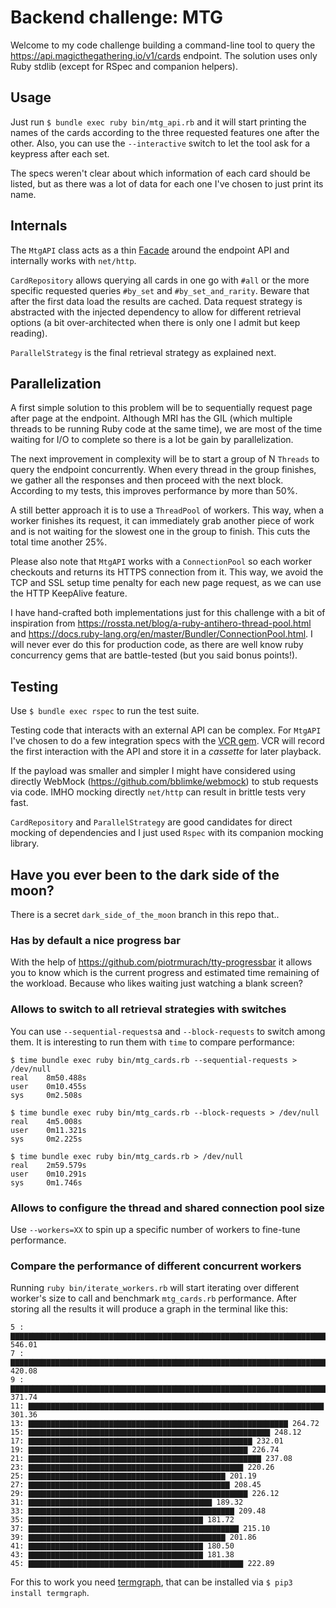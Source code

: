 # Backend challenge: MTG

Welcome to my code challenge building a command-line tool to query the
https://api.magicthegathering.io/v1/cards endpoint. The solution uses only Ruby
stdlib (except for RSpec and companion helpers).

## Usage

Just run `$ bundle exec ruby bin/mtg_api.rb` and it will start printing the
names of the cards according to the three requested features one after the other.
Also, you can use the `--interactive` switch to let the tool ask for a keypress
after each set.

The specs weren't clear about which information of each card should be listed,
but as there was a lot of data for each one I've chosen to just print its
name.

## Internals

The `MtgAPI` class acts as a thin
[Facade](https://en.wikipedia.org/wiki/Facade_pattern) around the endpoint API
and internally works with `net/http`.

`CardRepository` allows querying all cards in one go with `#all` or the more
specific requested queries `#by_set` and `#by_set_and_rarity`. Beware that
after the first data load the results are cached. Data request strategy is
abstracted with the injected dependency to allow for different retrieval
options (a bit over-architected when there is only one I admit but keep
reading).

`ParallelStrategy` is the final retrieval strategy as explained next.

## Parallelization

A first simple solution to this problem will be to sequentially request page
after page at the endpoint. Although MRI has the GIL (which multiple threads to
be running Ruby code at the same time), we are most of the time waiting for I/O
to complete so there is a lot be gain by parallelization.

The next improvement in complexity will be to start a group of N `Threads` to
query the endpoint concurrently. When every thread in the group finishes, we
gather all the responses and then proceed with the next block. According to my
tests, this improves performance by more than 50%.

A still better approach it is to use a `ThreadPool` of workers. This way,
when a worker finishes its request, it can immediately grab another piece of
work and is not waiting for the slowest one in the group to finish. This cuts
the total time another 25%.

Please also note that `MtgAPI` works with a `ConnectionPool` so each worker
checkouts and returns its HTTPS connection from it. This way, we avoid the TCP
and SSL setup time penalty for each new page request, as we can use the HTTP
KeepAlive feature.

I have hand-crafted both implementations just for this challenge with a bit of
inspiration from https://rossta.net/blog/a-ruby-antihero-thread-pool.html and
https://docs.ruby-lang.org/en/master/Bundler/ConnectionPool.html. I will never
ever do this for production code, as there are well know ruby concurrency gems
that are battle-tested (but you said bonus points!).

## Testing

Use `$ bundle exec rspec` to run the test suite.

Testing code that interacts with an external API can be complex. For `MtgAPI`
I've chosen to do a few integration specs with the
[VCR gem](https://github.com/vcr/vcr). VCR will record the first
interaction with the API and store it in a *cassette* for later playback.

If the payload was smaller and simpler I might have considered using directly
WebMock (https://github.com/bblimke/webmock) to stub requests via code. IMHO
mocking directly `net/http` can result in brittle tests very fast.

`CardRepository` and `ParallelStrategy` are good candidates for direct mocking
of dependencies and I just used `Rspec` with its companion mocking library.

## Have you ever been to the dark side of the moon?

There is a secret `dark_side_of_the_moon` branch in this repo that..

### Has by default a nice progress bar

With the help of https://github.com/piotrmurach/tty-progressbar it allows you
to know which is the current progress and estimated time remaining of the
workload. Because who likes waiting just watching a blank screen?

### Allows to switch to all retrieval strategies with switches

You can use `--sequential-requests`a and `--block-requests` to switch among
them. It is interesting to run them with `time` to compare performance:

```
$ time bundle exec ruby bin/mtg_cards.rb --sequential-requests > /dev/null
real    8m50.488s
user    0m10.455s
sys     0m2.508s

$ time bundle exec ruby bin/mtg_cards.rb --block-requests > /dev/null
real    4m5.008s
user    0m11.321s
sys     0m2.225s

$ time bundle exec ruby bin/mtg_cards.rb > /dev/null
real    2m59.579s
user    0m10.291s
sys     0m1.746s
```

### Allows to configure the thread and shared connection pool size

Use `--workers=XX` to spin up a specific number of workers to fine-tune performance.

### Compare the performance of different concurrent workers

Running `ruby bin/iterate_workers.rb` will start iterating over different
worker's size to call and benchmark `mtg_cards.rb` performance. After storing
all the results it will produce a graph in the terminal like this:

```
5 : ▇▇▇▇▇▇▇▇▇▇▇▇▇▇▇▇▇▇▇▇▇▇▇▇▇▇▇▇▇▇▇▇▇▇▇▇▇▇▇▇▇▇▇▇▇▇▇▇▇▇▇▇▇▇▇▇▇▇▇▇▇▇▇▇▇▇▇▇▇▇▇▇▇▇▇▇▇▇▇▇▇▇▇▇▇▇▇▇▇▇▇▇▇▇▇▇▇▇▇▇▇▇▇▇▇▇▇▇▇▇▇▇▇▇▇▇▇▇▇▇ 546.01
7 : ▇▇▇▇▇▇▇▇▇▇▇▇▇▇▇▇▇▇▇▇▇▇▇▇▇▇▇▇▇▇▇▇▇▇▇▇▇▇▇▇▇▇▇▇▇▇▇▇▇▇▇▇▇▇▇▇▇▇▇▇▇▇▇▇▇▇▇▇▇▇▇▇▇▇▇▇▇▇▇▇▇▇▇▇▇▇▇▇▇▇▇▇ 420.08
9 : ▇▇▇▇▇▇▇▇▇▇▇▇▇▇▇▇▇▇▇▇▇▇▇▇▇▇▇▇▇▇▇▇▇▇▇▇▇▇▇▇▇▇▇▇▇▇▇▇▇▇▇▇▇▇▇▇▇▇▇▇▇▇▇▇▇▇▇▇▇▇▇▇▇▇▇▇▇▇▇▇▇ 371.74
11: ▇▇▇▇▇▇▇▇▇▇▇▇▇▇▇▇▇▇▇▇▇▇▇▇▇▇▇▇▇▇▇▇▇▇▇▇▇▇▇▇▇▇▇▇▇▇▇▇▇▇▇▇▇▇▇▇▇▇▇▇▇▇▇▇▇▇ 301.36
13: ▇▇▇▇▇▇▇▇▇▇▇▇▇▇▇▇▇▇▇▇▇▇▇▇▇▇▇▇▇▇▇▇▇▇▇▇▇▇▇▇▇▇▇▇▇▇▇▇▇▇▇▇▇▇▇▇▇▇ 264.72
15: ▇▇▇▇▇▇▇▇▇▇▇▇▇▇▇▇▇▇▇▇▇▇▇▇▇▇▇▇▇▇▇▇▇▇▇▇▇▇▇▇▇▇▇▇▇▇▇▇▇▇▇▇▇▇ 248.12
17: ▇▇▇▇▇▇▇▇▇▇▇▇▇▇▇▇▇▇▇▇▇▇▇▇▇▇▇▇▇▇▇▇▇▇▇▇▇▇▇▇▇▇▇▇▇▇▇▇▇▇ 232.01
19: ▇▇▇▇▇▇▇▇▇▇▇▇▇▇▇▇▇▇▇▇▇▇▇▇▇▇▇▇▇▇▇▇▇▇▇▇▇▇▇▇▇▇▇▇▇▇▇▇▇ 226.74
21: ▇▇▇▇▇▇▇▇▇▇▇▇▇▇▇▇▇▇▇▇▇▇▇▇▇▇▇▇▇▇▇▇▇▇▇▇▇▇▇▇▇▇▇▇▇▇▇▇▇▇▇▇ 237.08
23: ▇▇▇▇▇▇▇▇▇▇▇▇▇▇▇▇▇▇▇▇▇▇▇▇▇▇▇▇▇▇▇▇▇▇▇▇▇▇▇▇▇▇▇▇▇▇▇▇ 220.26
25: ▇▇▇▇▇▇▇▇▇▇▇▇▇▇▇▇▇▇▇▇▇▇▇▇▇▇▇▇▇▇▇▇▇▇▇▇▇▇▇▇▇▇▇▇ 201.19
27: ▇▇▇▇▇▇▇▇▇▇▇▇▇▇▇▇▇▇▇▇▇▇▇▇▇▇▇▇▇▇▇▇▇▇▇▇▇▇▇▇▇▇▇▇▇ 208.45
29: ▇▇▇▇▇▇▇▇▇▇▇▇▇▇▇▇▇▇▇▇▇▇▇▇▇▇▇▇▇▇▇▇▇▇▇▇▇▇▇▇▇▇▇▇▇▇▇▇▇ 226.12
31: ▇▇▇▇▇▇▇▇▇▇▇▇▇▇▇▇▇▇▇▇▇▇▇▇▇▇▇▇▇▇▇▇▇▇▇▇▇▇▇▇▇ 189.32
33: ▇▇▇▇▇▇▇▇▇▇▇▇▇▇▇▇▇▇▇▇▇▇▇▇▇▇▇▇▇▇▇▇▇▇▇▇▇▇▇▇▇▇▇▇▇▇ 209.48
35: ▇▇▇▇▇▇▇▇▇▇▇▇▇▇▇▇▇▇▇▇▇▇▇▇▇▇▇▇▇▇▇▇▇▇▇▇▇▇▇ 181.72
37: ▇▇▇▇▇▇▇▇▇▇▇▇▇▇▇▇▇▇▇▇▇▇▇▇▇▇▇▇▇▇▇▇▇▇▇▇▇▇▇▇▇▇▇▇▇▇▇ 215.10
39: ▇▇▇▇▇▇▇▇▇▇▇▇▇▇▇▇▇▇▇▇▇▇▇▇▇▇▇▇▇▇▇▇▇▇▇▇▇▇▇▇▇▇▇▇ 201.86
41: ▇▇▇▇▇▇▇▇▇▇▇▇▇▇▇▇▇▇▇▇▇▇▇▇▇▇▇▇▇▇▇▇▇▇▇▇▇▇▇ 180.50
43: ▇▇▇▇▇▇▇▇▇▇▇▇▇▇▇▇▇▇▇▇▇▇▇▇▇▇▇▇▇▇▇▇▇▇▇▇▇▇▇ 181.38
45: ▇▇▇▇▇▇▇▇▇▇▇▇▇▇▇▇▇▇▇▇▇▇▇▇▇▇▇▇▇▇▇▇▇▇▇▇▇▇▇▇▇▇▇▇▇▇▇▇ 222.89
```

For this to work you need [termgraph](https://github.com/mkaz/termgraph),
that can be installed via `$ pip3 install termgraph`.
